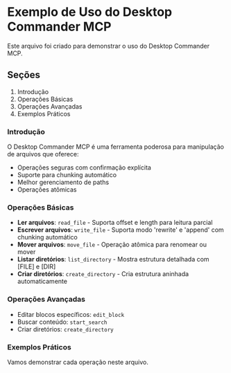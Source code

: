 # Exemplo de Uso do Desktop Commander MCP

Este arquivo foi criado para demonstrar o uso do Desktop Commander MCP.

## Seções

1. Introdução
2. Operações Básicas
3. Operações Avançadas
4. Exemplos Práticos

### Introdução

O Desktop Commander MCP é uma ferramenta poderosa para manipulação de arquivos que oferece:
- Operações seguras com confirmação explícita
- Suporte para chunking automático
- Melhor gerenciamento de paths
- Operações atômicas

### Operações Básicas

- **Ler arquivos**: `read_file` - Suporta offset e length para leitura parcial
- **Escrever arquivos**: `write_file` - Suporta modo 'rewrite' e 'append' com chunking automático
- **Mover arquivos**: `move_file` - Operação atômica para renomear ou mover
- **Listar diretórios**: `list_directory` - Mostra estrutura detalhada com [FILE] e [DIR]
- **Criar diretórios**: `create_directory` - Cria estrutura aninhada automaticamente

### Operações Avançadas

- Editar blocos específicos: `edit_block`
- Buscar conteúdo: `start_search`
- Criar diretórios: `create_directory`

### Exemplos Práticos

Vamos demonstrar cada operação neste arquivo.